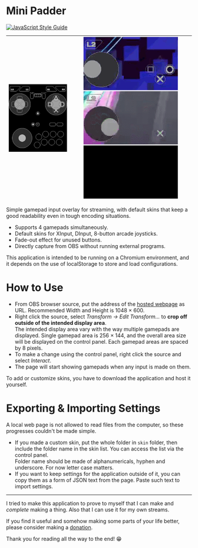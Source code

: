 # Mini Padder

[![JavaScript Style Guide](https://img.shields.io/badge/code_style-standard-brightgreen.svg)][JavaScript Standard Style]

| ![DInput Default and Joystick Default] | ![DInput ROCKETSROCKETSROCKETS] ![DInput Lightfield] <br>![Input Assignment on 8Bitdo NES30 Pro] |
| :---: | :---: |

Simple gamepad input overlay for streaming, with default skins that keep a good readability even in tough encoding situations.

- Supports 4 gamepads simultaneously.
- Default skins for XInput, DInput, 8-button arcade joysticks.
- Fade-out effect for unused buttons.
- Directly capture from OBS without running external programs.

This application is intended to be running on a Chromium environment, and it depends on the use of localStorage to store and load configurations.

# How to Use

- From OBS browser source, put the address of the [hosted webpage] as URL. Recommended Width and Height is 1048 × 600.
- Right click the source, select *Transform -> Edit Transform...* to **crop off outside of the intended display area**.  
  The intended display area vary with the way multiple gamepads are displayed. Single gamepad area is 256 × 144, and the overall area size will be displayed on the control panel. Each gamepad areas are spaced by 8 pixels.
- To make a change using the control panel, right click the source and select *Interact*.
- The page will start showing gamepads when any input is made on them.

To add or customize skins, you have to download the application and host it yourself.

# Exporting & Importing Settings

A local web page is not allowed to read files from the computer, so these progresses couldn't be made simple.

- If you made a custom skin, put the whole folder in `skin` folder, then include the folder name in the skin list. You can access the list via the control panel.  
Folder name should be made of alphanumericals, hyphen and underscore. For now letter case matters.
- If you want to keep settings for the application outside of it, you can copy them as a form of JSON text from the page. Paste such text to import settings.

---

I tried to make this application to prove to myself that I can make and *complete* making a thing. Also that I can use it for my own streams.

If you find it useful and somehow making some parts of your life better, please consider making a [donation](https://ko-fi.com/dinir). 

Thank you for reading all the way to the end! 😁



[DInput Default and Joystick Default]: image/DS4-and-Joystick.gif '(539.9kB) Dinput Default Skin and Joystick Default Skin'
[Input Assignment on 8Bitdo NES30 Pro]: image/Assignment.gif '(564.7kB) Assigning buttons for 8Bitdo NES30 Pro'
[DInput ROCKETSROCKETSROCKETS]: image/DInput-R3.gif '(2.15MB) Mild Button Mash'
[DInput Lightfield]: image/DInput-LF.gif '(1.55MB) Single Button Usage'

[hosted webpage]: https://dinir.github.io/mini-padder/
[latest release]: https://github.com/Dinir/mini-padder/releases/latest
[JavaScript Standard Style]: https://standardjs.com
